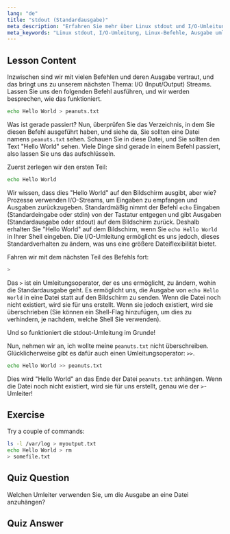 ```yaml
---
lang: "de"
title: "stdout (Standardausgabe)"
meta_description: "Erfahren Sie mehr über Linux stdout und I/O-Umleitung. Verstehen Sie, wie Sie die Befehlsausgabe mit den Operatoren > und >> in Dateien umleiten. Beginnen Sie Ihre Linux-Reise noch heute!"
meta_keywords: "Linux stdout, I/O-Umleitung, Linux-Befehle, Ausgabe umleiten, Linux-Tutorial, Linux für Anfänger, Linux-Anleitung, Shell-Skripting"
---
```


## Lesson Content

Inzwischen sind wir mit vielen Befehlen und deren Ausgabe vertraut, und das bringt uns zu unserem nächsten Thema: I/O (Input/Output) Streams. Lassen Sie uns den folgenden Befehl ausführen, und wir werden besprechen, wie das funktioniert.

```bash
echo Hello World > peanuts.txt
```

Was ist gerade passiert? Nun, überprüfen Sie das Verzeichnis, in dem Sie diesen Befehl ausgeführt haben, und siehe da, Sie sollten eine Datei namens `peanuts.txt` sehen. Schauen Sie in diese Datei, und Sie sollten den Text "Hello World" sehen. Viele Dinge sind gerade in einem Befehl passiert, also lassen Sie uns das aufschlüsseln.

Zuerst zerlegen wir den ersten Teil:

```bash
echo Hello World
```

Wir wissen, dass dies "Hello World" auf den Bildschirm ausgibt, aber wie? Prozesse verwenden I/O-Streams, um Eingaben zu empfangen und Ausgaben zurückzugeben. Standardmäßig nimmt der Befehl `echo` Eingaben (Standardeingabe oder stdin) von der Tastatur entgegen und gibt Ausgaben (Standardausgabe oder stdout) auf dem Bildschirm zurück. Deshalb erhalten Sie "Hello World" auf dem Bildschirm, wenn Sie `echo Hello World` in Ihrer Shell eingeben. Die I/O-Umleitung ermöglicht es uns jedoch, dieses Standardverhalten zu ändern, was uns eine größere Dateiflexibilität bietet.

Fahren wir mit dem nächsten Teil des Befehls fort:

```bash
>
```

Das `>` ist ein Umleitungsoperator, der es uns ermöglicht, zu ändern, wohin die Standardausgabe geht. Es ermöglicht uns, die Ausgabe von `echo Hello World` in eine Datei statt auf den Bildschirm zu senden. Wenn die Datei noch nicht existiert, wird sie für uns erstellt. Wenn sie jedoch existiert, wird sie überschrieben (Sie können ein Shell-Flag hinzufügen, um dies zu verhindern, je nachdem, welche Shell Sie verwenden).

Und so funktioniert die stdout-Umleitung im Grunde!

Nun, nehmen wir an, ich wollte meine `peanuts.txt` nicht überschreiben. Glücklicherweise gibt es dafür auch einen Umleitungsoperator: `>>`.

```bash
echo Hello World >> peanuts.txt
```

Dies wird "Hello World" an das Ende der Datei `peanuts.txt` anhängen. Wenn die Datei noch nicht existiert, wird sie für uns erstellt, genau wie der `>`-Umleiter!

## Exercise

Try a couple of commands:

```bash
ls -l /var/log > myoutput.txt
echo Hello World > rm
> somefile.txt
```

## Quiz Question

Welchen Umleiter verwenden Sie, um die Ausgabe an eine Datei anzuhängen?

## Quiz Answer

> >
